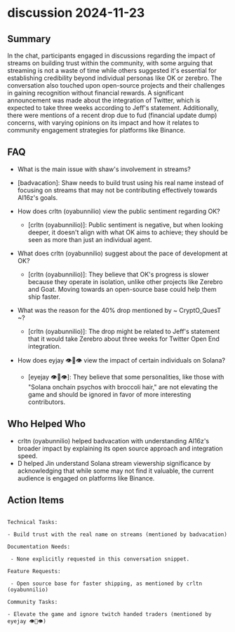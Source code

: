# discussion 2024-11-23

## Summary
 In the chat, participants engaged in discussions regarding the impact of streams on building trust within the community, with some arguing that streaming is not a waste of time while others suggested it's essential for establishing credibility beyond individual personas like OK or zerebro. The conversation also touched upon open-source projects and their challenges in gaining recognition without financial rewards. A significant announcement was made about the integration of Twitter, which is expected to take three weeks according to Jeff's statement. Additionally, there were mentions of a recent drop due to fud (financial update dump) concerns, with varying opinions on its impact and how it relates to community engagement strategies for platforms like Binance.

## FAQ
 - What is the main issue with shaw's involvement in streams?
  - [badvacation]: Shaw needs to build trust using his real name instead of focusing on streams that may not be contributing effectively towards AI16z's goals.

- How does crltn (oyabunnilio) view the public sentiment regarding OK?
  - [crltn (oyabunnilio)]: Public sentiment is negative, but when looking deeper, it doesn't align with what OK aims to achieve; they should be seen as more than just an individual agent.

- What does crltn (oyabunnilio) suggest about the pace of development at OK?
  - [crltn (oyabunnilio)]: They believe that OK's progress is slower because they operate in isolation, unlike other projects like Zerebro and Goat. Moving towards an open-source base could help them ship faster.

- What was the reason for the 40% drop mentioned by ~ CryptO_QuesT ~?
  - [crltn (oyabunnilio)]: The drop might be related to Jeff's statement that it would take Zerebro about three weeks for Twitter Open End integration.

- How does eyjay 👁🦉👁 view the impact of certain individuals on Solana?
  - [eyejay 👁🦉👁]: They believe that some personalities, like those with "Solana onchain psychos with broccoli hair," are not elevating the game and should be ignored in favor of more interesting contributors.

## Who Helped Who
 - crltn (oyabunnilio) helped badvacation with understanding AI16z's broader impact by explaining its open source approach and integration speed.
- D helped Jin understand Solana stream viewership significance by acknowledging that while some may not find it valuable, the current audience is engaged on platforms like Binance.

## Action Items
 ```

Technical Tasks:

- Build trust with the real name on streams (mentioned by badvacation)

Documentation Needs:

  - None explicitly requested in this conversation snippet.

Feature Requests:

  - Open source base for faster shipping, as mentioned by crltn (oyabunnilio)

Community Tasks:

- Elevate the game and ignore twitch handed traders (mentioned by eyejay 👁🦉👁)
```


